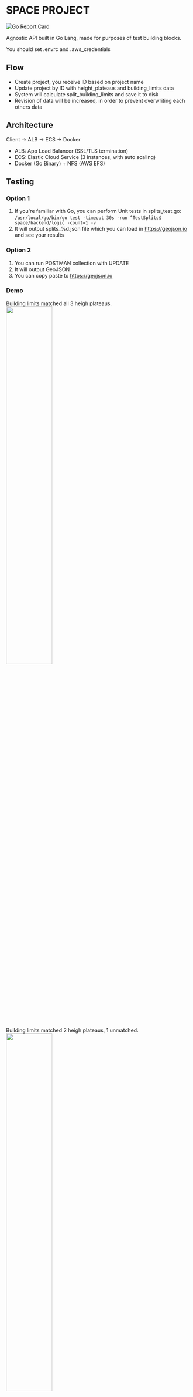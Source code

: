 # SPACE PROJECT
[![Go Report Card](https://goreportcard.com/badge/github.com/dpanic/space)](https://goreportcard.com/report/github.com/dpanic/space)

Agnostic API built in Go Lang, made for purposes of test building blocks.

You should set .envrc and .aws_credentials


## Flow
* Create project, you receive ID based on project name
* Update project by ID with height_plateaus and building_limits data
* System will calculate split_building_limits and save it to disk
* Revision of data will be increased, in order to prevent overwriting each others data

## Architecture
Client -> ALB -> ECS -> Docker

* ALB: App Load Balancer (SSL/TLS termination)
* ECS: Elastic Cloud Service (3 instances, with auto scaling)
* Docker (Go Binary) + NFS (AWS EFS)

## Testing

### Option 1
1. If you're familiar with Go, you can perform Unit tests in splits_test.go:
```/usr/local/go/bin/go test -timeout 30s -run ^TestSplits$ space/backend/logic -count=1 -v```
2. It will output splits_%d.json file which you can load in https://geojson.io and see your results

### Option 2
1. You can run POSTMAN collection with UPDATE
2. It will output GeoJSON
3. You can copy paste to https://geojson.io

### Demo
Building limits matched all 3 heigh plateaus.
<br>
<img src="tests/m_3.png?raw=true" width="50%" />

Building limits matched 2 heigh plateaus, 1 unmatched.
<br>
<img src="tests/m_2_u_1.png?raw=true" width="50%" />

Building limits matched 1 heigh plateaus, 2 unmatched.
<br>
<img src="tests/m_1_u_2.png?raw=true" width="50%" />

2 Building limits matched 4 heigh plateaus, 0 unmatched.
<br>
<img src="tests/m_4.png?raw=true" width="50%" />

## Features
* Init of basic project
* REST API 
    * Create:             POST /projects
    * Read:               GET /projects/:id
    * Read GeoJSON:       GET /projects/:id?o=geojson
    * Update:             PUT /projects/:id
    * Update GeoJSON:     PUT /projects/:id?o=geojson
    * Delete:             DELETE /projects/:id
    * Read all:           GET /projects/
    
Parameter geojson outputs data compatible for geojson.io and similar viewers

* Persistent storage adapters (disk, extensible to s3 etc.)
* Create deploy to ECS
    * Build in Docker
    * Make file with AWS push to ECR
    * Deploy to ECS, 3 instances different regions
    * APP Load Balancer handling HTTPS termination with valid SSL/TLS Certificate
    * Attach EFS disk to 3 instances

* Concurrent access
* HTTP Basic Auth
* Create Postman Collection for DEVELOPMENT and PRODUCTION
* API shows version and last built time, uptime of service
* Render output for geojson on UPDATE and READ API routes

* Implement logic 
    * compare one by one 
    * create intersections and differences
    * add colors to building_splits

* Create Unit Tests


## Build
```make build```

## Deploy
```make deploy```

## Run
```make run```


